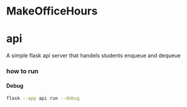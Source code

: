# MakeOfficeHours


# api

A simple flask api server that handels students enqueue and dequeue

### how to run


#### Debug
```bash
flask --app api run --debug
```